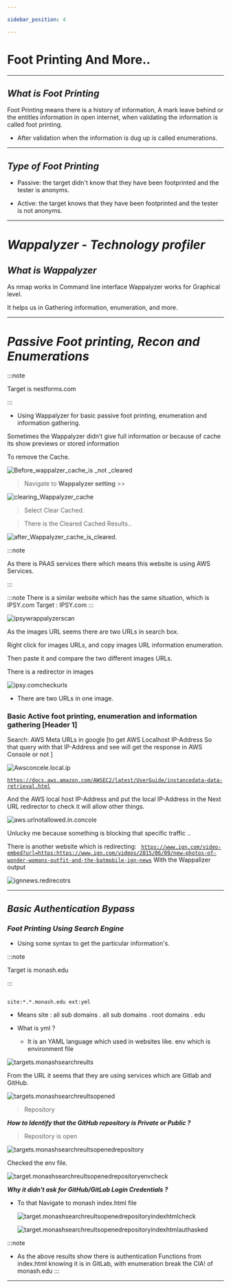 ```yaml
--- 

sidebar_position: 4 

--- 
```


  

# Foot Printing And More..


---

## ***What is Foot Printing***  

  

Foot Printing means there is a history of information, A mark leave behind or the entitles information in open internet, when validating the information is called foot printing. 

  

- After validation when the information is dug up is called enumerations. 

---

## ***Type of Foot Printing*** 

  

- Passive: the target didn't know that they have been footprinted and the tester is anonyms. 

  

- Active: the target knows that they have been footprinted and the tester is not anonyms. 

  
---

# ***Wappalyzer - Technology profiler***  

  

## ***What is Wappalyzer*** 

  

As nmap works in Command line interface Wappalyzer works for Graphical level. 

It helps us in Gathering information, enumeration, and more. 


---

# ***Passive Foot printing, Recon and Enumerations***  

  

:::note 

Target is nestforms.com 

::: 

  

- Using Wappalyzer for basic passive foot printing, enumeration and information gathering. 

  

Sometimes the Wappalyzer didn’t give full information or because of cache its show previews or stored information 

  

To remove the Cache. 

  

  

![Before_wappalzer_cache_is _not _cleared](./cybersecurity_img/Before_wappalzer_cache_is%20_not%20_cleared.png)  

  

> Navigate to **Wappalyzer setting** >> 

  

![clearing_Wappalyzer_cache](./cybersecurity_img/clearing_Wappalyzer_cache.png) 

  

>Select Clear Cached. 

  

>There is the Cleared Cached Results.. 

  

![after_Wappalyzer_cache_is_cleared.](./cybersecurity_img/after_Wappalyzer_cache_is_cleared..png) 

  

:::note 

As there is PAAS services there which means this website is using AWS Services. 

::: 

:::note
There is a similar website which has the same situation, which is IPSY.com
Target : IPSY.com
:::

![ipsywrappalyzerscan](./cybersecurity_img/Targets/ipsy/ipsywrappalyzerscan.png)



As the images URL seems there are two URLs in search box.

Right click for images URLs, and copy images URL information enumeration.

Then paste it and compare the two different images URLs.

There is a redirector in images

![ipsy.comcheckurls](./cybersecurity_img/Targets/ipsy/ipsycheckingtwourls.png)

- There are two URLs in one image.

### Basic Active foot printing, enumeration and information gathering [Header 1]

Search: AWS Meta URLs in google [to get AWS Localhost IP-Address So that query with that IP-Address and see will get the response in AWS Console or not ] 

![Awsconcele.local.ip](./cybersecurity_img/Targets/ipsy/awsconcole_local_ip.png)


<code>https://docs.aws.amazon.com/AWSEC2/latest/UserGuide/instancedata-data-retrieval.html </code>

And the AWS local host IP-Address and put the local IP-Address in the Next URL redirector to check it will allow other things.

![aws.urlnotallowed.in.concole](./cybersecurity_img/Targets/ipsy/awsurlsconcleisnotallowed.png)

Unlucky me because something is blocking that specific traffic ..

There is another website which is redirecting:
<code> https://www.ign.com/video-embed?url=https:https://www.ign.com/videos/2015/06/09/new-photos-of-wonder-womans-outfit-and-the-batmobile-ign-news</code>
With the Wappalizer output

![ignnews.redirecotrs](./cybersecurity_img/Targets/ipsy/ignnewsredirector.png)


---


## ***Basic Authentication Bypass*** 

  


### ***Foot Printing Using Search Engine*** 

  

- Using some syntax to get the particular information's. 

  

:::note 

Target is monash.edu 

::: 

  

``` 

site:*.*.monash.edu ext:yml 

``` 

  

- Means site : all sub domains . all sub domains . root domains . edu 

- What is yml ? 

	- It is an YAML language which used in websites like. env which is environment file   

  

  

![targets.monashsearchreults](./cybersecurity_img/Targets/monash/monashsearchreults.png) 

  

From the URL it seems that they are using services which are Gitlab and GitHub. 

  

  

![targets.monashsearchreultsopened](./cybersecurity_img/Targets/monash/monashsearchreultsopened.png) 

  

>Repository  

  

  

***How to Identify that the GitHub repository is Private or Public ?*** 

  

> Repository is open  

  

  

  

![targets.monashsearchreultsopenedrepository](./cybersecurity_img/Targets/monash/monashsearchreultsopenedrepository.png) 

  

Checked the env file. 

  

![target.monashsearchreultsopenedrepositoryenvcheck](./cybersecurity_img/Targets/monash/monashsearchreultsopenedrepositoryenvcheck.png) 

  

***Why it didn't ask for GitHub/GitLab Login Credentials ?*** 

  

- To that Navigate to monash index.html file 

	 ![target.monashsearchreultsopenedrepositoryindexhtmlcheck](./cybersecurity_img/Targets/monash/monashsearchreultsopenedrepositoryindexhtmlcheck.png) 

    ![target.monashsearchreultsopenedrepositoryindexhtmlauthasked](./cybersecurity_img/Targets/monash/monashsearchreultsopenedrepositoryindexhtmlauthasked.png) 

:::note
- As the above results show there is authentication Functions from index.html knowing it is in GitLab, with enumeration break the CIA! of monash.edu 
:::

---
